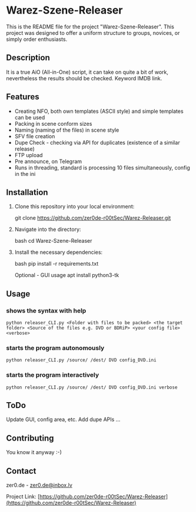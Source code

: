 # Warez-Szene-Releaser

This is the README file for the project "Warez-Szene-Releaser". This project was designed to offer a uniform structure to groups, novices, or simply order enthusiasts.

## Description

It is a true AiO (All-in-One) script, it can take on quite a bit of work, nevertheless the results should be checked. Keyword IMDB link.

## Features

* Creating NFO, both own templates (ASCII style) and simple templates can be used
* Packing in scene conform sizes
* Naming (naming of the files) in scene style
* SFV file creation
* Dupe Check - checking via API for duplicates (existence of a similar release)
* FTP upload
* Pre announce, on Telegram
* Runs in threading, standard is processing 10 files simultaneously, config in the ini


## Installation

1. Clone this repository into your local environment:

    git clone https://github.com/zer0de-r00tSec/Warez-Releaser.git 
    

2. Navigate into the directory:

    bash
    cd Warez-Szene-Releaser
    

3. Install the necessary dependencies:

    bash
    pip install -r requirements.txt

    Optional - GUI usage
    apt install python3-tk
    

## Usage

### shows the syntax with help
    python releaser_CLI.py <Folder with files to be packed> <the target folder> <Source of the files e.g. DVD or BDRiP> <your config file> <verbose>


### starts the program autonomously
    python releaser_CLI.py /source/ /dest/ DVD config_DVD.ini

### starts the program interactively
    python releaser_CLI.py /source/ /dest/ DVD config_DVD.ini verbose



## ToDo
  Update GUI, config area, etc.
  Add dupe APIs
  ...

## Contributing

You know it anyway :-)

## Contact

zer0.de - zer0.de@inbox.lv

Project Link: [https://github.com/zer0de-r00tSec/Warez-Releaser](https://github.com/zer0de-r00tSec/Warez-Releaser)
